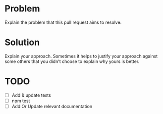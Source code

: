 <!--
Thank you so much for contributing to open source!
-->

# Problem

Explain the problem that this pull request aims to resolve.

# Solution

Explain your approach. Sometimes it helps to justify your approach against some others that you didn't choose to explain why yours is better.

# TODO

- [ ] Add & update tests
- [ ] npm test
- [ ] Add Or Update relevant documentation
